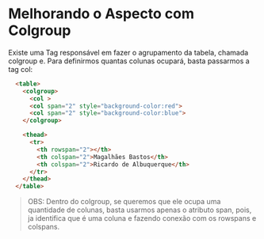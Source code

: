 # Melhorando o Aspecto com Colgroup

Existe uma Tag responsável em fazer o agrupamento da tabela, chamada colgroup e. Para definirmos quantas colunas ocupará, basta passarmos a tag col:

```HTML
  <table>
    <colgroup>
      <col >
      <col span="2" style="background-color:red">
      <col span="2" style="background-color:blue">
    </colgroup>

    <thead>
      <tr>
        <th rowspan="2"></th>
        <th colspan="2">Magalhães Bastos</th>
        <th colspan="2">Ricardo de Albuquerque</th>
      </tr>
    </thead>
  </table>
```

> OBS: Dentro do colgroup, se queremos que ele ocupa uma quantidade de colunas, basta usarmos apenas o atributo span, pois, ja identifica que é uma coluna e fazendo conexão com os rowspans e colspans.

